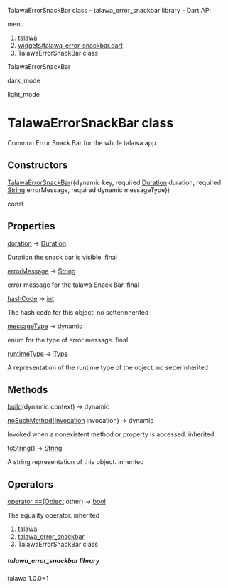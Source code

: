 




TalawaErrorSnackBar class - talawa\_error\_snackbar library - Dart API







menu

1. [talawa](../index.html)
2. [widgets/talawa\_error\_snackbar.dart](../file-___home_harshil_Desktop_open-source_palisadoes_talawa_lib_widgets_talawa_error_snackbar/)
3. TalawaErrorSnackBar class

TalawaErrorSnackBar


dark\_mode

light\_mode




# TalawaErrorSnackBar class


Common Error Snack Bar for the whole talawa app.


## Constructors

[TalawaErrorSnackBar](../file-___home_harshil_Desktop_open-source_palisadoes_talawa_lib_widgets_talawa_error_snackbar/TalawaErrorSnackBar/TalawaErrorSnackBar.html)({dynamic key, required [Duration](https://api.flutter.dev/flutter/dart-core/Duration-class.html) duration, required [String](https://api.flutter.dev/flutter/dart-core/String-class.html) errorMessage, required dynamic messageType})

const



## Properties

[duration](../file-___home_harshil_Desktop_open-source_palisadoes_talawa_lib_widgets_talawa_error_snackbar/TalawaErrorSnackBar/duration.html)
→ [Duration](https://api.flutter.dev/flutter/dart-core/Duration-class.html)

Duration the snack bar is visible.
final

[errorMessage](../file-___home_harshil_Desktop_open-source_palisadoes_talawa_lib_widgets_talawa_error_snackbar/TalawaErrorSnackBar/errorMessage.html)
→ [String](https://api.flutter.dev/flutter/dart-core/String-class.html)

error message for the talawa Snack Bar.
final

[hashCode](https://api.flutter.dev/flutter/dart-core/Object/hashCode.html)
→ [int](https://api.flutter.dev/flutter/dart-core/int-class.html)

The hash code for this object.
no setterinherited

[messageType](../file-___home_harshil_Desktop_open-source_palisadoes_talawa_lib_widgets_talawa_error_snackbar/TalawaErrorSnackBar/messageType.html)
→ dynamic

enum for the type of error message.
final

[runtimeType](https://api.flutter.dev/flutter/dart-core/Object/runtimeType.html)
→ [Type](https://api.flutter.dev/flutter/dart-core/Type-class.html)

A representation of the runtime type of the object.
no setterinherited



## Methods

[build](../file-___home_harshil_Desktop_open-source_palisadoes_talawa_lib_widgets_talawa_error_snackbar/TalawaErrorSnackBar/build.html)(dynamic context)
→ dynamic



[noSuchMethod](https://api.flutter.dev/flutter/dart-core/Object/noSuchMethod.html)([Invocation](https://api.flutter.dev/flutter/dart-core/Invocation-class.html) invocation)
→ dynamic


Invoked when a nonexistent method or property is accessed.
inherited

[toString](https://api.flutter.dev/flutter/dart-core/Object/toString.html)()
→ [String](https://api.flutter.dev/flutter/dart-core/String-class.html)


A string representation of this object.
inherited



## Operators

[operator ==](https://api.flutter.dev/flutter/dart-core/Object/operator_equals.html)([Object](https://api.flutter.dev/flutter/dart-core/Object-class.html) other)
→ [bool](https://api.flutter.dev/flutter/dart-core/bool-class.html)


The equality operator.
inherited



 


1. [talawa](../index.html)
2. [talawa\_error\_snackbar](../file-___home_harshil_Desktop_open-source_palisadoes_talawa_lib_widgets_talawa_error_snackbar/)
3. TalawaErrorSnackBar class

##### talawa\_error\_snackbar library





talawa
1.0.0+1






